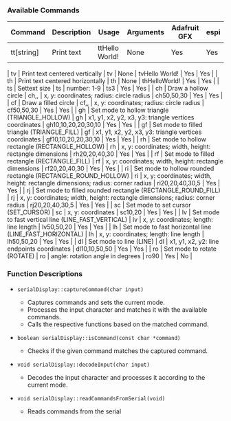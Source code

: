### Available Commands

| Command | Description | Usage | Arguments  | Adafruit GFX | espi |
|---------|-------------|-------|-----------|--------------|------|
| tt[string]      | Print text | ttHello World! | None |   Yes | Yes |


| tv      | Print text centered vertically | tv | None | tvHello World! | Yes | Yes |
| th      | Print text centered horizontally | th | None | thHelloWorld! | Yes | Yes |
| ts      | Settext size | ts<number> | number: 1-9 | ts3 | Yes | Yes |
| ch      | Draw a hollow circle | ch<x>,<y>,<radius> | x, y: coordinates; radius: circle radius | ch50,50,30 | Yes | Yes |
| cf      | Draw a filled circle | cf<x>,<y>,<radius> | x, y: coordinates; radius: circle radius | cf50,50,30 | Yes | Yes |
| gh      | Set mode to hollow triangle (TRIANGLE_HOLLOW) | gh<x1><y1><x2><y2><x3><y3> | x1, y1, x2, y2, x3, y3: triangle vertices coordinates | gh10,10,20,20,30,10 | Yes | Yes |
| gf      | Set mode to filled triangle (TRIANGLE_FILL) | gf<x1><y1><x2><y2><x3><y3> | x1, y1, x2, y2, x3, y3: triangle vertices coordinates | gf10,10,20,20,30,10 | Yes | Yes |
| rh      | Set mode to hollow rectangle (RECTANGLE_HOLLOW) | rh<x><y><width><height> | x, y: coordinates; width, height: rectangle dimensions | rh20,20,40,30 | Yes | Yes |
| rf      | Set mode to filled rectangle (RECTANGLE_FILL) | rf<x><y><width><height> | x, y: coordinates; width, height: rectangle dimensions | rf20,20,40,30 | Yes | Yes |
| ri      | Set mode to hollow rounded rectangle (RECTANGLE_ROUND_HOLLOW) | ri<x><y><width><height><radius> | x, y: coordinates; width, height: rectangle dimensions; radius: corner radius | ri20,20,40,30,5 | Yes | Yes |
| rj      | Set mode to filled rounded rectangle (RECTANGLE_ROUND_FILL) | rj<x><y><width><height><radius> | x, y: coordinates; width, height: rectangle dimensions; radius: corner radius | rj20,20,40,30,5 | Yes | Yes |
| sc      | Set mode to set cursor (SET_CURSOR) | sc<x><y> | x, y: coordinates | sc10,20 | Yes | Yes |
| lv      | Set mode to fast vertical line (LINE_FAST_VERTICAL) | lv<x><y><length> | x, y: coordinates; length: line length | lv50,50,20 | Yes | Yes |
| lh      | Set mode to fast horizontal line (LINE_FAST_HORIZONTAL) | lh<x><y><length> | x, y: coordinates; length: line length | lh50,50,20 | Yes | Yes |
| dl  | Set mode to line (LINE) | dl<x1><y1><x2><y2> | x1, y1, x2, y2: line endpoints coordinates | dl10,10,50,50 | Yes | Yes |
| ro | Set mode to rotate (ROTATE) | ro<angle> | angle: rotation angle in degrees | ro90 | Yes | No |
   

### Function Descriptions

- `serialDisplay::captureCommand(char input)`
  - Captures commands and sets the current mode.
  - Processes the input character and matches it with the available commands.
  - Calls the respective functions based on the matched command.

- `boolean serialDisplay::isCommand(const char *command)`
  - Checks if the given command matches the captured command.

- `void serialDisplay::decodeInput(char input)`
  - Decodes the input character and processes it according to the current mode.

- `void serialDisplay::readCommandsFromSerial(void)`
  - Reads commands from the serial
